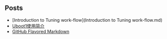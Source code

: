 ## Posts
- [Introduction to Tuning work-flow](Introduction to Tuning work-flow.md)
- [Uboot1使用简介](Uboot1使用简介)
- [GitHub Flavored Markdown](https://guides.github.com/features/mastering-markdown)
